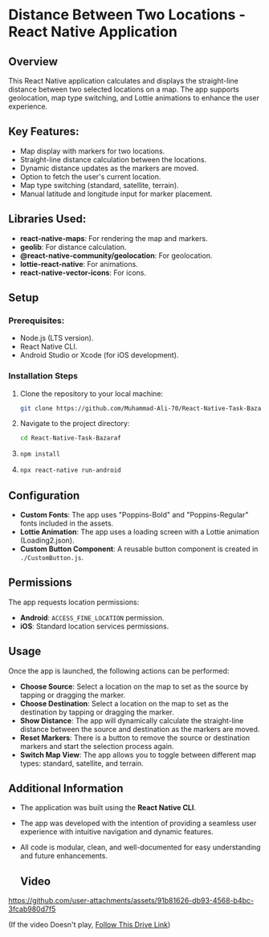 # Distance Between Two Locations - React Native Application

## Overview

This React Native application calculates and displays the straight-line distance between two selected locations on a map. The app supports geolocation, map type switching, and Lottie animations to enhance the user experience.

## Key Features:

- Map display with markers for two locations.
- Straight-line distance calculation between the locations.
- Dynamic distance updates as the markers are moved.
- Option to fetch the user's current location.
- Map type switching (standard, satellite, terrain).
- Manual latitude and longitude input for marker placement.

## Libraries Used:

- **react-native-maps**: For rendering the map and markers.
- **geolib**: For distance calculation.
- **@react-native-community/geolocation**: For geolocation.
- **lottie-react-native**: For animations.
- **react-native-vector-icons**: For icons.

## Setup

### Prerequisites:

- Node.js (LTS version).
- React Native CLI.
- Android Studio or Xcode (for iOS development).

### Installation Steps

1. Clone the repository to your local machine:

   ```bash
   git clone https://github.com/Muhammad-Ali-70/React-Native-Task-Bazaraf

   ```

2. Navigate to the project directory:

   ```bash
   cd React-Native-Task-Bazaraf

   ```

3. ```bash
   npm install

   ```

4. ```bash
   npx react-native run-android
   ```

## Configuration

- **Custom Fonts**: The app uses "Poppins-Bold" and "Poppins-Regular" fonts included in the assets.
- **Lottie Animation**: The app uses a loading screen with a Lottie animation (Loading2.json).
- **Custom Button Component**: A reusable button component is created in `./CustomButton.js`.

## Permissions

The app requests location permissions:

- **Android**: `ACCESS_FINE_LOCATION` permission.
- **iOS**: Standard location services permissions.

## Usage

Once the app is launched, the following actions can be performed:

- **Choose Source**: Select a location on the map to set as the source by tapping or dragging the marker.
- **Choose Destination**: Select a location on the map to set as the destination by tapping or dragging the marker.
- **Show Distance**: The app will dynamically calculate the straight-line distance between the source and destination as the markers are moved.
- **Reset Markers**: There is a button to remove the source or destination markers and start the selection process again.
- **Switch Map View**: The app allows you to toggle between different map types: standard, satellite, and terrain.

## Additional Information

- The application was built using the **React Native CLI**.
- The app was developed with the intention of providing a seamless user experience with intuitive navigation and dynamic features.
- All code is modular, clean, and well-documented for easy understanding and future enhancements.

  ## Video
  
https://github.com/user-attachments/assets/91b81626-db93-4568-b4bc-3fcab980d7f5

(If the video Doesn't play, [Follow This Drive Link](https://drive.google.com/file/d/1tBqpj7Z70YA_c68DJcU8lGB2HdE3h3_i/view?usp=drive_link))


